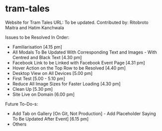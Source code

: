 # tram-tales
Website for Tram Tales
URL: To be updated.
Contributed by: Ritobroto Maitra and Hatim Kanchwala

Issues to be Resolved In Order:

* Familiarisation [4.15 pm]
* All Modals To Be Updated With Corresponding Text and Images - With Centred and Black Text [4.30 pm]
* Facebook Link to be Linked with Facebook Event Page [4.31 pm]
* Hover Action on the Top Row to be Resolved [4.40 pm]
* Desktop View on All Devices [5.00 pm]
* First Test [5.00 - 5.10 pm]
* Reduce All Image Sizes for Faster Loading [4.30 pm]
* Clean Up [5.30 pm]
* Site Live on Domain [6.00 pm]

Future To-Do-s:


* Add Tab on Gallery [On Git, Not Production] - Add Placeholder Saying To Be Updated After Event] [6.15 pm]
* Others
